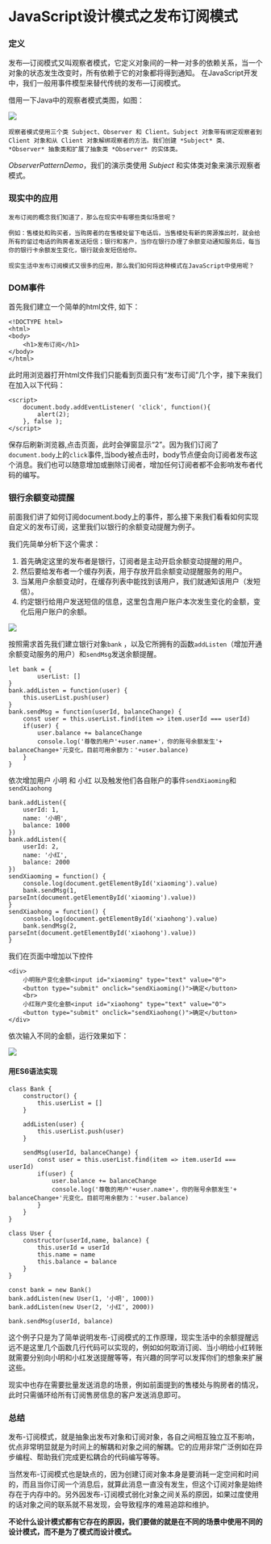 # JavaScript设计模式之发布订阅模式

### 定义	

​	发布—订阅模式又叫观察者模式，它定义对象间的一种一对多的依赖关系，当一个对象的状态发生改变时，所有依赖于它的对象都将得到通知。	在JavaScript开发中，我们一般用事件模型来替代传统的发布—订阅模式。

借用一下Java中的观察者模式类图，如图：

![](https://i.loli.net/2018/09/02/5b8bea4d633bf.jpg)

	观察者模式使用三个类 Subject、Observer 和 Client。Subject 对象带有绑定观察者到 Client 对象和从 Client 对象解绑观察者的方法。我们创建 *Subject* 类、*Observer* 抽象类和扩展了抽象类 *Observer* 的实体类。

*ObserverPatternDemo*，我们的演示类使用 *Subject* 和实体类对象来演示观察者模式。

### 现实中的应用

	发布订阅的概念我们知道了，那么在现实中有哪些类似场景呢？

	例如：售楼处和购买者，当购房者的在售楼处留下电话后，当售楼处有新的房源推出时，就会给所有的留过电话的购房者发送短信；银行和客户，当你在银行办理了余额变动通知服务后，每当你的银行卡余额发生变化，银行就会发短信给你。

	现实生活中发布订阅模式又很多的应用，那么我们如何将这种模式在JavaScript中使用呢？

### DOM事件

首先我们建立一个简单的html文件, 如下：

```
<!DOCTYPE html>
<html>
<body>
    <h1>发布订阅</h1>
</body>
</html>
```

此时用浏览器打开html文件我们只能看到页面只有“发布订阅”几个字，接下来我们在加入以下代码：

```
<script>
    document.body.addEventListener( 'click', function(){
        alert(2);
    }, false );
</script>
```

保存后刷新浏览器,点击页面，此时会弹窗显示“2”。因为我们订阅了`document.body`上的`click`事件,当body被点击时，body节点便会向订阅者发布这个消息。我们也可以随意增加或删除订阅者，增加任何订阅者都不会影响发布者代码的编写。

### 银行余额变动提醒

​	前面我们讲了如何订阅document.body上的事件，那么接下来我们看看如何实现自定义的发布订阅，这里我们以银行的余额变动提醒为例子。

我们先简单分析下这个需求：

1. 首先确定这里的发布者是银行，订阅者是主动开启余额变动提醒的用户。
2. 然后要给发布者一个缓存列表，用于存放开启余额变动提醒服务的用户。
3. 当某用户余额变动时，在缓存列表中能找到该用户，我们就通知该用户（发短信）。
4. 约定银行给用户发送短信的信息，这里包含用户账户本次发生变化的金额，变化后用户账户的余额。

![](https://i.loli.net/2018/09/02/5b8c011dd9429.png)

按照需求首先我们建立银行对象`bank` ，以及它所拥有的函数`addListen`（增加开通余额变动服务的用户）和`sendMsg`发送余额提醒。

```
let bank = {
        userList: []
}
bank.addListen = function(user) {
    this.userList.push(user)
}
bank.sendMsg = function(userId, balanceChange) {
    const user = this.userList.find(item => item.userId === userId)
    if(user) {
        user.balance += balanceChange
        console.log('尊敬的用户'+user.name+'，你的账号余额发生'+ balanceChange+'元变化，目前可用余额为：'+user.balance)
    }
}
```

依次增加用户 小明 和 小红 以及触发他们各自账户的事件`sendXiaoming`和`sendXiaohong`

```
bank.addListen({
    userId: 1,
    name: '小明',
    balance: 1000
})
bank.addListen({
    userId: 2,
    name: '小红',
    balance: 2000
})
sendXiaoming = function() {
    console.log(document.getElementById('xiaoming').value)
    bank.sendMsg(1, parseInt(document.getElementById('xiaoming').value))
}
sendXiaohong = function() {
    console.log(document.getElementById('xiaohong').value)
    bank.sendMsg(2, parseInt(document.getElementById('xiaohong').value))
}
```

我们在页面中增加以下控件

```
<div>
    小明账户变化金额<input id="xiaoming" type="text" value="0">
    <button type="submit" onclick="sendXiaoming()">确定</button>
    <br>
    小红账户变化金额<input id="xiaohong" type="text" value="0">
    <button type="submit" onclick="sendXiaohong()">确定</button>
</div>
```

依次输入不同的金额，运行效果如下：

![](https://i.loli.net/2018/09/02/5b8bf8d48b986.png)

#### 用ES6语法实现

```
class Bank {
    constructor() {
        this.userList = []
    }
    
    addListen(user) {
        this.userList.push(user)
    }

    sendMsg(userId, balanceChange) {
        const user = this.userList.find(item => item.userId === userId)
        if(user) {
            user.balance += balanceChange
            console.log('尊敬的用户'+user.name+'，你的账号余额发生'+ balanceChange+'元变化，目前可用余额为：'+user.balance)
        }
    }
}

class User {
    constructor(userId,name, balance) {
        this.userId = userId
        this.name = name
        this.balance = balance
    }
}

const bank = new Bank()
bank.addListen(new User(1, '小明', 1000))
bank.addListen(new User(2, '小红', 2000))

bank.sendMsg(userId, balance)
```

​	这个例子只是为了简单说明发布-订阅模式的工作原理，现实生活中的余额提醒远远不是这里几个函数几行代码可以实现的，例如如何取消订阅、当小明给小红转账就需要分别向小明和小红发送提醒等等，有兴趣的同学可以发挥你们的想象来扩展这些。

​	现实中也存在需要批量发送消息的场景，例如前面提到的售楼处与购房者的情况，此时只需循环给所有订阅售房信息的客户发送消息即可。

### 总结

​	发布-订阅模式，就是抽象出发布对象和订阅对象，各自之间相互独立互不影响，优点非常明显就是为时间上的解耦和对象之间的解耦。它的应用非常广泛例如在异步编程、帮助我们完成更松耦合的代码编写等等。

​	当然发布-订阅模式也是缺点的，因为创建订阅对象本身是要消耗一定空间和时间的，而且当你订阅一个消息后，就算此消息一直没有发生，但这个订阅对象是始终存在于内存中的。另外因发布-订阅模式弱化对象之间关系的原因，如果过度使用的话对象之间的联系就不易发现，会导致程序的难易追踪和维护。

​	**不论什么设计模式都有它存在的原因，我们要做的就是在不同的场景中使用不同的设计模式，而不是为了模式而设计模式。**